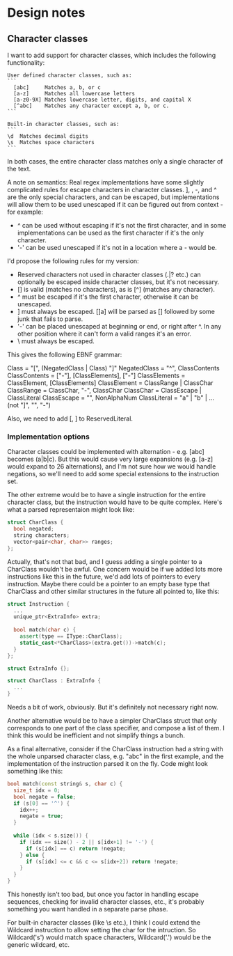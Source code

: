 # Design notes

## Character classes

I want to add support for character classes, which includes the following functionality:

    User defined character classes, such as:
    ```
      [abc]     Matches a, b, or c
      [a-z]     Matches all lowercase letters
      [a-z0-9X] Matches lowercase letter, digits, and capital X
      [^abc]    Matches any character except a, b, or c.
    ```

    Built-in character classes, such as:
    ```
    \d  Matches decimal digits
    \s  Matches space characters
    ```

In both cases, the entire character class matches only a single character of the text.

A note on semantics: Real regex implementations have some slightly complicated rules 
for escape characters in character classes. ], \, -, and ^ are the only special 
characters, and can be escaped, but implementations will allow them to be used unescaped
if it can be figured out from context - for example:

* ^ can be used without escaping if it's not the first character, and in some 
  implementations can be used as the first character if it's the only character.
* '-' can be used unescaped if it's not in a location where a - would be.

I'd propose the following rules for my version:

* Reserved characters not used in character classes (.|? etc.) can optionally be 
  escaped inside character classes, but it's not necessary.
* [] is valid (matches no characters), as is [^] (matches any character).
* ^ must be escaped if it's the first character, otherwise it can be unescaped.
* ] must always be escaped. []a] will be parsed as [] followed by some junk that
  fails to parse.
* '-' can be placed unescaped at beginning or end, or right after ^. In any other 
  position where it can't form a valid ranges it's an error.
* \ must always be escaped.

This gives the following EBNF grammar:

Class                = "[", (NegatedClass | Class) "]"
NegatedClass         = "^", ClassContents
ClassContents        = ["-"], [ClassElements], ["-"]
ClassElements        = ClassElement, [ClassElements]
ClassElement         = ClassRange | ClassChar
ClassRange           = ClassChar, "-", ClassChar
ClassChar            = ClassEscape | ClassLiteral
ClassEscape          = "\", NonAlphaNum
ClassLiteral         = "a" | "b" | ... (not "]", "\", "-")

Also, we need to add [, ] to ReservedLiteral.

### Implementation options

Character classes could be implemented with alternation - e.g. [abc] becomes
(a|b|c). But this would cause very large expansions (e.g. [a-z] would expand to 26
alternations), and I'm not sure how we would handle negations, so we'll need to add
some special extensions to the instruction set.

The other extreme would be to have a single instruction for the entire character class,
but the instruction would have to be quite complex. Here's what a parsed representaion
might look like:

```c++
struct CharClass {
  bool negated;
  string characters;
  vector<pair<char, char>> ranges;
};
```

Actually, that's not that bad, and I guess adding a single pointer to a CharClass 
wouldn't be awful. One concern would be if we added lots more instructions like this in
the future, we'd add lots of pointers to every instruction. Maybe there could be a
pointer to an empty base type that CharClass and other similar structures in the future
all pointed to, like this:

```c++
struct Instruction {
  ...
  unique_ptr<ExtraInfo> extra;
  
  bool match(char c) {
    assert(type == IType::CharClass);
    static_cast<*CharClass>(extra.get())->match(c);
  }
};

struct ExtraInfo {};

struct CharClass : ExtraInfo {
  ...
}
```

Needs a bit of work, obviously. But it's definitely not necessary right now.

Another alternative would be to have a simpler CharClass struct that only 
corresponds to one part of the class specifier, and compose a list of them. I think 
this would be inefficient and not simplify things a bunch.

As a final alternative, consider if the CharClass instruction had a string with the 
whole unparsed character class, e.g. "abc" in the first example, and the 
implementation of the instruction parsed it on the fly. Code might look something 
like this:

```c++
bool match(const string& s, char c) {
  size_t idx = 0;
  bool negate = false;
  if (s[0] == '^') {
    idx++;
    negate = true;
  }
  
  while (idx < s.size()) {
    if (idx == size() - 2 || s[idx+1] != '-') {
      if (s[idx] == c) return !negate;
    } else {
      if (s[idx] <= c && c <= s[idx+2]) return !negate;
    }
  }
}
```

This honestly isn't too bad, but once you factor in handling escape sequences, checking
for invalid character classes, etc., it's probably something you want handled in a 
separate parse phase.

For built-in character classes (like \s etc.), I think I could extend the Wildcard
instruction to allow setting the char for the intruction. So Wildcard('s') would 
match space characters, Wildcard('.') would be the generic wildcard, etc.
